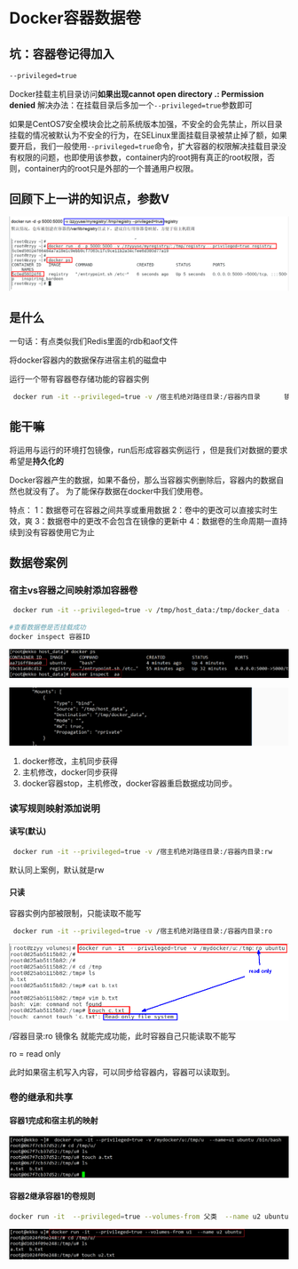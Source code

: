 # Docker容器数据卷

## 坑：容器卷记得加入

```sh
--privileged=true
```

Docker挂载主机目录访问**如果出现cannot open directory .: Permission denied**
解决办法：在挂载目录后多加一个`--privileged=true`参数即可

如果是CentOS7安全模块会比之前系统版本加强，不安全的会先禁止，所以目录挂载的情况被默认为不安全的行为，在SELinux里面挂载目录被禁止掉了额，如果要开启，我们一般使用`--privileged=true`命令，扩大容器的权限解决挂载目录没有权限的问题，也即使用该参数，container内的root拥有真正的root权限，否则，container内的root只是外部的一个普通用户权限。 

## 回顾下上一讲的知识点，参数V

![image-20220112210821383](images/image-20220112210821383.png)

## 是什么

一句话：有点类似我们Redis里面的rdb和aof文件

将docker容器内的数据保存进宿主机的磁盘中

运行一个带有容器卷存储功能的容器实例

```sh
 docker run -it --privileged=true -v /宿主机绝对路径目录:/容器内目录      镜像名
```

## 能干嘛

将运用与运行的环境打包镜像，run后形成容器实例运行 ，但是我们对数据的要求希望是**持久化的**

Docker容器产生的数据，如果不备份，那么当容器实例删除后，容器内的数据自然也就没有了。
为了能保存数据在docker中我们使用卷。

特点：
1：数据卷可在容器之间共享或重用数据
2：卷中的更改可以直接实时生效，爽
3：数据卷中的更改不会包含在镜像的更新中
4：数据卷的生命周期一直持续到没有容器使用它为止

## 数据卷案例

### 宿主vs容器之间映射添加容器卷

```sh
 docker run -it --privileged=true -v /tmp/host_data:/tmp/docker_data  --name=u1 ubuntu
```

```sh
#查看数据卷是否挂载成功
docker inspect 容器ID
```

![image-20220112212601519](images/image-20220112212601519.png)

![image-20220112212620677](images/image-20220112212620677.png)

1. docker修改，主机同步获得 
2. 主机修改，docker同步获得
3. docker容器stop，主机修改，docker容器重启数据成功同步。

### 读写规则映射添加说明

#### 读写(默认)

```sh
 docker run -it --privileged=true -v /宿主机绝对路径目录:/容器内目录:rw      镜像名
```

默认同上案例，默认就是rw

#### 只读

容器实例内部被限制，只能读取不能写

```sh
 docker run -it --privileged=true -v /宿主机绝对路径目录:/容器内目录:ro      镜像名
```

![image-20220112213049434](images/image-20220112213049434.png)

 /容器目录:ro 镜像名               就能完成功能，此时容器自己只能读取不能写  

ro = read only

此时如果宿主机写入内容，可以同步给容器内，容器可以读取到。

### 卷的继承和共享

#### 容器1完成和宿主机的映射

![image-20220112213900752](images/image-20220112213900752.png)

#### 容器2继承容器1的卷规则

```sh
docker run -it  --privileged=true --volumes-from 父类  --name u2 ubuntu
```

![image-20220112214241787](images/image-20220112214241787.png)

























